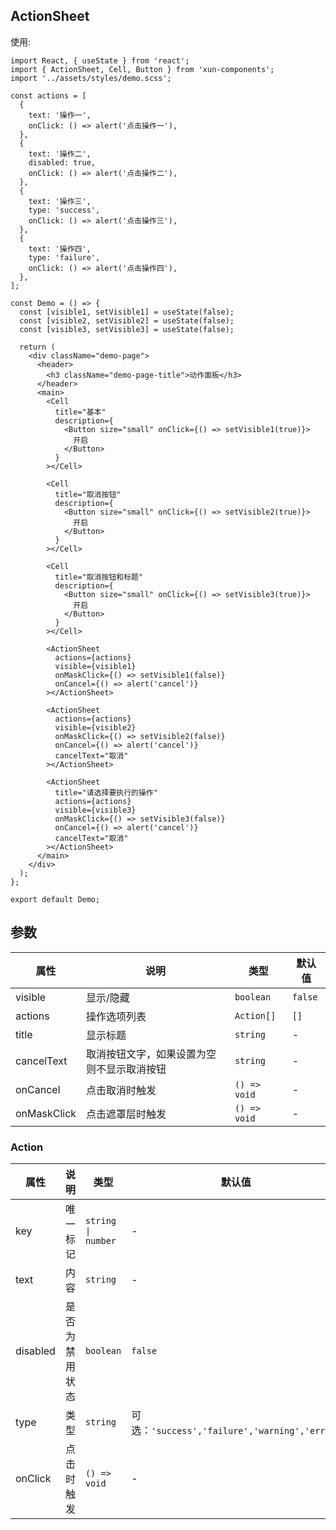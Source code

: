 ## ActionSheet

使用:

```tsx
import React, { useState } from 'react';
import { ActionSheet, Cell, Button } from 'xun-components';
import '../assets/styles/demo.scss';

const actions = [
  {
    text: '操作一',
    onClick: () => alert('点击操作一'),
  },
  {
    text: '操作二',
    disabled: true,
    onClick: () => alert('点击操作二'),
  },
  {
    text: '操作三',
    type: 'success',
    onClick: () => alert('点击操作三'),
  },
  {
    text: '操作四',
    type: 'failure',
    onClick: () => alert('点击操作四'),
  },
];

const Demo = () => {
  const [visible1, setVisible1] = useState(false);
  const [visible2, setVisible2] = useState(false);
  const [visible3, setVisible3] = useState(false);

  return (
    <div className="demo-page">
      <header>
        <h3 className="demo-page-title">动作面板</h3>
      </header>
      <main>
        <Cell
          title="基本"
          description={
            <Button size="small" onClick={() => setVisible1(true)}>
              开启
            </Button>
          }
        ></Cell>

        <Cell
          title="取消按钮"
          description={
            <Button size="small" onClick={() => setVisible2(true)}>
              开启
            </Button>
          }
        ></Cell>

        <Cell
          title="取消按钮和标题"
          description={
            <Button size="small" onClick={() => setVisible3(true)}>
              开启
            </Button>
          }
        ></Cell>

        <ActionSheet
          actions={actions}
          visible={visible1}
          onMaskClick={() => setVisible1(false)}
          onCancel={() => alert('cancel')}
        ></ActionSheet>

        <ActionSheet
          actions={actions}
          visible={visible2}
          onMaskClick={() => setVisible2(false)}
          onCancel={() => alert('cancel')}
          cancelText="取消"
        ></ActionSheet>

        <ActionSheet
          title="请选择要执行的操作"
          actions={actions}
          visible={visible3}
          onMaskClick={() => setVisible3(false)}
          onCancel={() => alert('cancel')}
          cancelText="取消"
        ></ActionSheet>
      </main>
    </div>
  );
};

export default Demo;
```

## 参数

| 属性        | 说明                                       | 类型         | 默认值  |
| ----------- | ------------------------------------------ | ------------ | ------- |
| visible     | 显示/隐藏                                  | `boolean`    | `false` |
| actions     | 操作选项列表                               | `Action[]`   | `[]`    |
| title       | 显示标题                                   | `string`     | -       |
| cancelText  | 取消按钮文字，如果设置为空则不显示取消按钮 | `string`     | -       |
| onCancel    | 点击取消时触发                             | `() => void` | -       |
| onMaskClick | 点击遮罩层时触发                           | `() => void` | -       |

### Action

| 属性     | 说明           | 类型               | 默认值                                        |
| -------- | -------------- | ------------------ | --------------------------------------------- |
| key      | 唯一标记       | `string \| number` | -                                             |
| text     | 内容           | `string`           | -                                             |
| disabled | 是否为禁用状态 | `boolean`          | `false`                                       |
| type     | 类型           | `string`           | 可选：`'success','failure','warning','error'` |
| onClick  | 点击时触发     | `() => void`       | -                                             |

